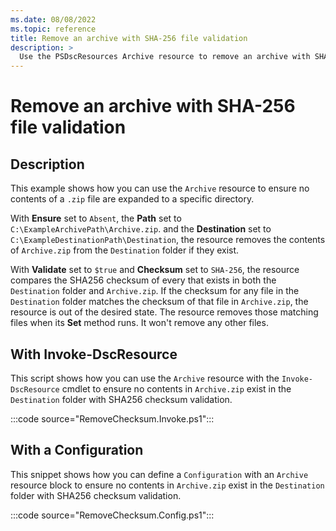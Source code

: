 ```yaml
---
ms.date: 08/08/2022
ms.topic: reference
title: Remove an archive with SHA-256 file validation
description: >
  Use the PSDscResources Archive resource to remove an archive with SHA-256 file validation.
---
```


# Remove an archive with SHA-256 file validation

## Description

This example shows how you can use the `Archive` resource to ensure no contents of a `.zip` file are
expanded to a specific directory.

With **Ensure** set to `Absent`, the **Path** set to `C:\ExampleArchivePath\Archive.zip`. and the
**Destination** set to `C:\ExampleDestinationPath\Destination`, the resource removes the contents of
`Archive.zip` from the `Destination` folder if they exist.

With **Validate** set to `$true` and **Checksum** set to `SHA-256`, the resource compares the SHA256
checksum of every that exists in both the `Destination` folder and `Archive.zip`. If the checksum
for any file in the `Destination` folder matches the checksum of that file in `Archive.zip`, the
resource is out of the desired state. The resource removes those matching files when its **Set**
method runs. It won't remove any other files.

## With Invoke-DscResource

This script shows how you can use the `Archive` resource with the `Invoke-DscResource` cmdlet to
ensure no contents in `Archive.zip` exist in the `Destination` folder with SHA256 checksum
validation.

:::code source="RemoveChecksum.Invoke.ps1":::

## With a Configuration

This snippet shows how you can define a `Configuration` with an `Archive` resource block to ensure
no contents in `Archive.zip` exist in the `Destination` folder with SHA256 checksum validation.

:::code source="RemoveChecksum.Config.ps1":::
